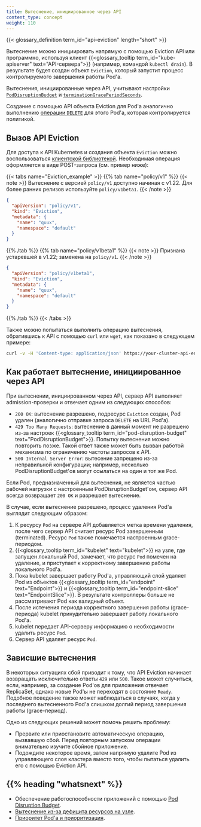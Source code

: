 ```yaml
---
title: Вытеснение, инициированное через API
content_type: concept
weight: 110
---
```


{{< glossary_definition term_id="api-eviction" length="short" >}} </br>

Вытеснение можно инициировать напрямую с помощью Eviction API или программно, 
используя клиент {{<glossary_tooltip term_id="kube-apiserver" text="API-сервера">}} 
(например, командой `kubectl drain`). В результате будет создан объект `Eviction`, 
который запустит процесс контролируемого завершения работы Pod'а.

Вытеснения, инициированные через API, учитывают настройки [`PodDisruptionBudget`](/docs/tasks/run-application/configure-pdb/)
и [`terminationGracePeriodSeconds`](/docs/concepts/workloads/pods/pod-lifecycle#pod-termination). 

Создание с помощью API объекта Eviction для Pod'а аналогично выполнению 
[операции `DELETE`](/docs/reference/kubernetes-api/workload-resources/pod-v1/#delete-delete-a-pod)
для этого Pod'а, которая контролируется политикой. 

## Вызов API Eviction

Для доступа к API Kubernetes и создания объекта `Eviction` можно воспользоваться [клиентской библиотекой](/docs/tasks/administer-cluster/access-cluster-api/#programmatic-access-to-the-api). Необходимая операция оформляется в виде POST-запроса (см. пример ниже):

{{< tabs name="Eviction_example" >}}
{{% tab name="policy/v1" %}}
{{< note >}}
Вытеснение с версией `policy/v1` доступно начиная с v1.22. Для более ранних релизов используйте `policy/v1beta1`.
{{< /note >}}

```json
{
  "apiVersion": "policy/v1",
  "kind": "Eviction",
  "metadata": {
    "name": "quux",
    "namespace": "default"
  }
}
```
{{% /tab %}}
{{% tab name="policy/v1beta1" %}}
{{< note >}}
Признана устаревшей в v1.22; заменена на `policy/v1`.
{{< /note >}}

```json
{
  "apiVersion": "policy/v1beta1",
  "kind": "Eviction",
  "metadata": {
    "name": "quux",
    "namespace": "default"
  }
}
```
{{% /tab %}}
{{< /tabs >}}

Также можно попытаться выполнить операцию вытеснения, 
обратившись к API с помощью `curl` или `wget`, как показано в следующем примере:

```bash
curl -v -H 'Content-type: application/json' https://your-cluster-api-endpoint.example/api/v1/namespaces/default/pods/quux/eviction -d @eviction.json
```

## Как работает вытеснение, инициированное через API

При вытеснении, инициированном через API, сервер API выполняет admission-проверки 
и отвечает одним из следующих способов:

* `200 OK`: вытеснение разрешено, подресурс `Eviction` создан, 
  Pod удален (аналогично отправке запроса `DELETE` на URL Pod'а).
* `429 Too Many Requests`: вытеснение в данный момент не разрешено из-за настроек
 {{<glossary_tooltip term_id="pod-disruption-budget" text="PodDisruptionBudget">}}.
  Попытку вытеснения можно повторить позже. Такой ответ также может быть вызван 
  работой механизма по ограничению частоты запросов к API.
* `500 Internal Server Error`: вытесение запрещено из-за неправильной конфигурации; 
  например, несколько PodDisruptionBudget'ов могут ссылаться на один и тот же Pod.

Если Pod, предназначенный для вытеснения, не является частью рабочей нагрузки 
с настроенным PodDisruptionBudget'ом, сервер API всегда возвращает `200 OK` и 
разрешает вытеснение. 

В случае, если вытеснение разрешено, процесс удаления Pod'а выглядит следующим образом:

1. К ресурсу `Pod` на сервере API добавляется метка времени удаления, 
   после чего сервер API считает ресурс Pod завершенным (terminated). Ресурс `Pod` также помечается 
   настроенным grace-периодом.
1. {{<glossary_tooltip term_id="kubelet" text="kubelet">}} на узле, где запущен 
   локальный Pod, замечает, что ресурс `Pod` помечен на удаление, и приступает к 
   корректному завершению работы локального Pod'а.
1. Пока kubelet завершает работу Pod'а, управляющий слой удаляет Pod из объектов 
   {{<glossary_tooltip term_id="endpoint" text="Endpoint">}} и 
   {{<glossary_tooltip term_id="endpoint-slice" text="EndpointSlice">}}. 
   В результате контроллеры больше не рассматривают Pod как валидный объект.
1. После истечения периода корректного завершения работы (grace-периода) kubelet 
   принудительно завершает работу локального Pod'а.
1. kubelet передает API-серверу информацию о необходимости удалить ресурс `Pod`.
1. Сервер API удаляет ресурс `Pod`.

## Зависшие вытеснения

В некоторых ситуациях сбой приводит к тому, что API Eviction начинает возвращать 
исключительно ответы `429` или `500`. Такое может случиться, если, например, 
за создание Pod'ов для приложения отвечает ReplicaSet, однако новые Pod'ы не 
переходят в состояние `Ready`. Подобное поведение также может наблюдаться в случаях, 
когда у последнего вытесненного Pod'а слишком долгий период завершения работы (grace-период).

Одно из следующих решений может помочь решить проблему: 

* Прервите или приостановите автоматическую операцию, вызвавшую сбой. 
  Перед повторным запуском операции внимательно изучите сбойное приложение.
* Подождите некоторое время, затем напрямую удалите Pod из управляющего слоя 
  кластера вместо того, чтобы пытаться удалить его с помощью Eviction API.

## {{% heading "whatsnext" %}}

* Обеспечение работоспособности приложений с помощью [Pod Disruption Budget](/docs/tasks/run-application/configure-pdb/).
* [Вытеснение из-за дефицита ресурсов на узле](/docs/concepts/scheduling-eviction/node-pressure-eviction/).
* [Приоритет Pod'а и приоритизация](/docs/concepts/scheduling-eviction/pod-priority-preemption/).
